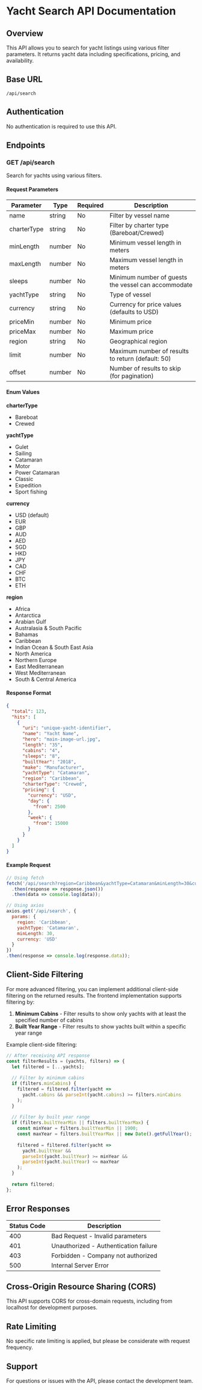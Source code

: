 # Yacht Search API Documentation

## Overview

This API allows you to search for yacht listings using various filter parameters. It returns yacht data including specifications, pricing, and availability.

## Base URL

```
/api/search
```

## Authentication

No authentication is required to use this API.

## Endpoints

### GET /api/search

Search for yachts using various filters.

#### Request Parameters

| Parameter    | Type   | Required | Description                                      |
|--------------|--------|----------|--------------------------------------------------|
| name         | string | No       | Filter by vessel name                            |
| charterType  | string | No       | Filter by charter type (Bareboat/Crewed)         |
| minLength    | number | No       | Minimum vessel length in meters                  |
| maxLength    | number | No       | Maximum vessel length in meters                  |
| sleeps       | number | No       | Minimum number of guests the vessel can accommodate |
| yachtType    | string | No       | Type of vessel                                   |
| currency     | string | No       | Currency for price values (defaults to USD)      |
| priceMin     | number | No       | Minimum price                                    |
| priceMax     | number | No       | Maximum price                                    |
| region       | string | No       | Geographical region                              |
| limit        | number | No       | Maximum number of results to return (default: 50) |
| offset       | number | No       | Number of results to skip (for pagination)       |

#### Enum Values

**charterType**
- Bareboat
- Crewed

**yachtType**
- Gulet
- Sailing
- Catamaran
- Motor
- Power Catamaran
- Classic
- Expedition
- Sport fishing

**currency**
- USD (default)
- EUR
- GBP
- AUD
- AED
- SGD
- HKD
- JPY
- CAD
- CHF
- BTC
- ETH

**region**
- Africa
- Antarctica
- Arabian Gulf
- Australasia & South Pacific
- Bahamas
- Caribbean
- Indian Ocean & South East Asia
- North America
- Northern Europe
- East Mediterranean
- West Mediterranean
- South & Central America

#### Response Format

```json
{
  "total": 123,
  "hits": [
    {
      "uri": "unique-yacht-identifier",
      "name": "Yacht Name",
      "hero": "main-image-url.jpg",
      "length": "35",
      "cabins": "4",
      "sleeps": "8",
      "builtYear": "2018",
      "make": "Manufacturer",
      "yachtType": "Catamaran",
      "region": "Caribbean",
      "charterType": "Crewed",
      "pricing": {
        "currency": "USD",
        "day": {
          "from": 2500
        },
        "week": {
          "from": 15000
        }
      }
    }
  ]
}
```

#### Example Request

```javascript
// Using fetch
fetch('/api/search?region=Caribbean&yachtType=Catamaran&minLength=30&currency=USD')
  .then(response => response.json())
  .then(data => console.log(data));

// Using axios
axios.get('/api/search', {
  params: {
    region: 'Caribbean',
    yachtType: 'Catamaran',
    minLength: 30,
    currency: 'USD'
  }
})
.then(response => console.log(response.data));
```

## Client-Side Filtering

For more advanced filtering, you can implement additional client-side filtering on the returned results. The frontend implementation supports filtering by:

1. **Minimum Cabins** - Filter results to show only yachts with at least the specified number of cabins
2. **Built Year Range** - Filter results to show yachts built within a specific year range

Example client-side filtering:

```javascript
// After receiving API response
const filterResults = (yachts, filters) => {
  let filtered = [...yachts];
  
  // Filter by minimum cabins
  if (filters.minCabins) {
    filtered = filtered.filter(yacht => 
      yacht.cabins && parseInt(yacht.cabins) >= filters.minCabins
    );
  }
  
  // Filter by built year range
  if (filters.builtYearMin || filters.builtYearMax) {
    const minYear = filters.builtYearMin || 1900;
    const maxYear = filters.builtYearMax || new Date().getFullYear();
    
    filtered = filtered.filter(yacht => 
      yacht.builtYear && 
      parseInt(yacht.builtYear) >= minYear && 
      parseInt(yacht.builtYear) <= maxYear
    );
  }
  
  return filtered;
};
```

## Error Responses

| Status Code | Description                                  |
|-------------|----------------------------------------------|
| 400         | Bad Request - Invalid parameters             |
| 401         | Unauthorized - Authentication failure        |
| 403         | Forbidden - Company not authorized           |
| 500         | Internal Server Error                        |

## Cross-Origin Resource Sharing (CORS)

This API supports CORS for cross-domain requests, including from localhost for development purposes.

## Rate Limiting

No specific rate limiting is applied, but please be considerate with request frequency.

## Support

For questions or issues with the API, please contact the development team. 